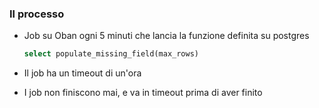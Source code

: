 ### Il processo

- Job su Oban ogni 5 minuti che lancia la funzione definita su postgres 

  ```sql 
  select populate_missing_field(max_rows)
  ```
<v-click>

- Il job ha un timeout di un'ora

</v-click>
<v-click>

- I job non finiscono mai, e va in timeout prima di aver finito

</v-click>